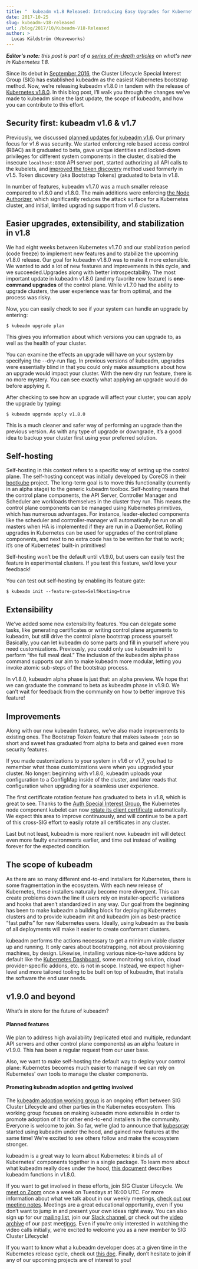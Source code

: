 ```yaml
---
title: "  kubeadm v1.8 Released: Introducing Easy Upgrades for Kubernetes Clusters "
date: 2017-10-25
slug: kubeadm-v18-released
url: /blog/2017/10/Kubeadm-V18-Released
author: >
  Lucas Käldström (Weaveworks)
---
```

_**Editor's note:** this post is part of a [series of in-depth articles](/blog/2017/10/five-days-of-kubernetes-18) on what's new in Kubernetes 1.8._

Since its debut in [September 2016](https://kubernetes.io/blog/2016/09/how-we-made-kubernetes-easy-to-install), the Cluster Lifecycle Special Interest Group (SIG) has established kubeadm as the easiest Kubernetes bootstrap method. Now, we’re releasing kubeadm v1.8.0 in tandem with the release of [Kubernetes v1.8.0](https://kubernetes.io/blog/2017/09/kubernetes-18-security-workloads-and). In this blog post, I’ll walk you through the changes we’ve made to kubeadm since the last update, the scope of kubeadm, and how you can contribute to this effort.  


## Security first: kubeadm v1.6 & v1.7
Previously, we discussed [planned updates for kubeadm v1.6](https://kubernetes.io/blog/2017/01/stronger-foundation-for-creating-and-managing-kubernetes-clusters). Our primary focus for v1.6 was security. We started enforcing role based access control (RBAC) as it graduated to beta, gave unique identities and locked-down privileges for different system components in the cluster, disabled the insecure `localhost:8080` API server port, started authorizing all API calls to the kubelets, and [improved the token discovery](https://github.com/kubernetes/community/blob/master/contributors/design-proposals/cluster-lifecycle/bootstrap-discovery.md) method used formerly in v1.5. Token discovery (aka Bootstrap Tokens) graduated to beta in v1.8.  

In number of features, kubeadm v1.7.0 was a much smaller release compared to v1.6.0 and v1.8.0. The main additions were enforcing [the Node Authorizer](https://github.com/kubernetes/community/blob/master/contributors/design-proposals/node/kubelet-authorizer.md), which significantly reduces the attack surface for a Kubernetes cluster, and initial, limited upgrading support from v1.6 clusters.  


## Easier upgrades, extensibility, and stabilization in v1.8

We had eight weeks between Kubernetes v1.7.0 and our stabilization period (code freeze) to implement new features and to stabilize the upcoming v1.8.0 release. Our goal for kubeadm v1.8.0 was to make it more extensible. We wanted to add a lot of new features and improvements in this cycle, and we succeeded.Upgrades along with better introspectability. The most important update in kubeadm v1.8.0 (and my favorite new feature) is **one-command upgrades** of the control plane. While v1.7.0 had the ability to upgrade clusters, the user experience was far from optimal, and the process was risky.  

Now, you can easily check to see if your system can handle an upgrade by entering:  



 ```  
$ kubeadm upgrade plan
  ```


This gives you information about which versions you can upgrade to, as well as the health of your cluster.  

You can examine the effects an upgrade will have on your system by specifying the --dry-run flag. In previous versions of kubeadm, upgrades were essentially blind in that you could only make assumptions about how an upgrade would impact your cluster. With the new dry run feature, there is no more mystery. You can see exactly what applying an upgrade would do before applying it.  

After checking to see how an upgrade will affect your cluster, you can apply the upgrade by typing:  



 ```  
$ kubeadm upgrade apply v1.8.0
  ```


This is a much cleaner and safer way of performing an upgrade than the previous version. As with any type of upgrade or downgrade, it’s a good idea to backup your cluster first using your preferred solution.  


## Self-hosting
Self-hosting in this context refers to a specific way of setting up the control plane. The self-hosting concept was initially developed by CoreOS in their [bootkube](https://github.com/kubernetes-incubator/bootkube) project. The long-term goal is to move this functionality (currently in an alpha stage) to the generic kubeadm toolbox. Self-hosting means that the control plane components, the API Server, Controller Manager and Scheduler are workloads themselves in the cluster they run. This means the control plane components can be managed using Kubernetes primitives, which has numerous advantages. For instance, leader-elected components like the scheduler and controller-manager will automatically be run on all masters when HA is implemented if they are run in a DaemonSet. Rolling upgrades in Kubernetes can be used for upgrades of the control plane components, and next to no extra code has to be written for that to work; it’s one of Kubernetes’ built-in primitives!  

Self-hosting won’t be the default until v1.9.0, but users can easily test the feature in experimental clusters. If you test this feature, we’d love your feedback!  

You can test out self-hosting by enabling its feature gate:  


 ```  
$ kubeadm init --feature-gates=SelfHosting=true
  ```



## Extensibility
We’ve added some new extensibility features. You can delegate some tasks, like generating certificates or writing control plane arguments to kubeadm, but still drive the control plane bootstrap process yourself. Basically, you can let kubeadm do some parts and fill in yourself where you need customizations. Previously, you could only use kubeadm init to perform “the full meal deal.” The inclusion of the kubeadm alpha phase command supports our aim to make kubeadm more modular, letting you invoke atomic sub-steps of the bootstrap process.  

In v1.8.0, kubeadm alpha phase is just that: an alpha preview. We hope that we can graduate the command to beta as kubeadm phase in v1.9.0. We can’t wait for feedback from the community on how to better improve this feature!  


## Improvements
Along with our new kubeadm features, we’ve also made improvements to existing ones. The Bootstrap Token feature that makes `kubeadm join` so short and sweet has graduated from alpha to beta and gained even more security features.  

If you made customizations to your system in v1.6 or v1.7, you had to remember what those customizations were when you upgraded your cluster. No longer: beginning with v1.8.0, kubeadm uploads your configuration to a ConfigMap inside of the cluster, and later reads that configuration when upgrading for a seamless user experience.  

The first certificate rotation feature has graduated to beta in v1.8, which is great to see. Thanks to the [Auth Special Interest Group](https://github.com/kubernetes/community/tree/master/sig-auth), the Kubernetes node component kubelet can now [rotate its client certificate](https://github.com/kubernetes/features/issues/266) automatically. We expect this area to improve continuously, and will continue to be a part of this cross-SIG effort to easily rotate all certificates in any cluster.  

Last but not least, kubeadm is more resilient now. kubeadm init will detect even more faulty environments earlier, and time out instead of waiting forever for the expected condition.  


## The scope of kubeadm
As there are so many different end-to-end installers for Kubernetes, there is some fragmentation in the ecosystem. With each new release of Kubernetes, these installers naturally become more divergent. This can create problems down the line if users rely on installer-specific variations and hooks that aren’t standardized in any way. Our goal from the beginning has been to make kubeadm a building block for deploying Kubernetes clusters and to provide kubeadm init and kubeadm join as best-practice “fast paths” for new Kubernetes users. Ideally, using kubeadm as the basis of all deployments will make it easier to create conformant clusters.  

kubeadm performs the actions necessary to get a minimum viable cluster up and running. It only cares about bootstrapping, not about provisioning machines, by design. Likewise, installing various nice-to-have addons by default like the [Kubernetes Dashboard](https://github.com/kubernetes/dashboard), some monitoring solution, cloud provider-specific addons, etc. is not in scope. Instead, we expect higher-level and more tailored tooling to be built on top of kubeadm, that installs the software the end user needs.  


## v1.9.0 and beyond
What’s in store for the future of kubeadm?  


#### Planned features
We plan to address high availability (replicated etcd and multiple, redundant API servers and other control plane components) as an alpha feature in v1.9.0. This has been a regular request from our user base.  

Also, we want to make self-hosting the default way to deploy your control plane: Kubernetes becomes much easier to manage if we can rely on Kubernetes' own tools to manage the cluster components.  


#### Promoting kubeadm adoption and getting involved
The [kubeadm adoption working group](https://github.com/kubernetes/community/tree/master/wg-kubeadm-adoption) is an ongoing effort between SIG Cluster Lifecycle and other parties in the Kubernetes ecosystem. This working group focuses on making kubeadm more extensible in order to promote adoption of it for other end-to-end installers in the community. Everyone is welcome to join. So far, we’re glad to announce that [kubespray](https://github.com/kubernetes-incubator/kubespray) started using kubeadm under the hood, and gained new features at the same time! We’re excited to see others follow and make the ecosystem stronger.  

kubeadm is a great way to learn about Kubernetes: it binds all of Kubernetes’ components together in a single package. To learn more about what kubeadm really does under the hood, [this document](https://github.com/kubernetes/kubeadm/blob/master/docs/design/design_v1.8.md) describes kubeadm functions in v1.8.0.  

If you want to get involved in these efforts, join SIG Cluster Lifecycle. We [meet on Zoom](https://github.com/kubernetes/community/tree/master/sig-cluster-lifecycle) once a week on Tuesdays at 16:00 UTC. For more information about what we talk about in our weekly meetings, [check out our meeting notes](https://docs.google.com/document/d/1deJYPIF4LmhGjDVaqrswErIrV7mtwJgovtLnPCDxP7U/edit#). Meetings are a great educational opportunity, even if you don’t want to jump in and present your own ideas right away. You can also sign up for our [mailing list](https://groups.google.com/forum/#!forum/kubernetes-sig-cluster-lifecycle), join our [Slack channel,](https://kubernetes.slack.com/messages/sig-cluster-lifecycle) [o](https://kubernetes.slack.com/messages/sig-cluster-lifecycle)r check out the [video archive](https://www.youtube.com/playlist?list=PL69nYSiGNLP29D0nYgAGWt1ZFqS9Z7lw4&disable_polymer=true) of our past mee[t](https://kubernetes.slack.com/messages/sig-cluster-lifecycle)i[n](https://kubernetes.slack.com/messages/sig-cluster-lifecycle)g[s](https://kubernetes.slack.com/messages/sig-cluster-lifecycle). Even if you’re only interested in watching the video calls initially, we’re excited to welcome you as a new member to SIG Cluster Lifecycle!  

If you want to know what a kubeadm developer does at a given time in the Kubernetes release cycle, check out [this doc](https://github.com/kubernetes/kubeadm/blob/master/docs/release-cycle.md). Finally, don’t hesitate to join if any of our upcoming projects are of interest to you!  

